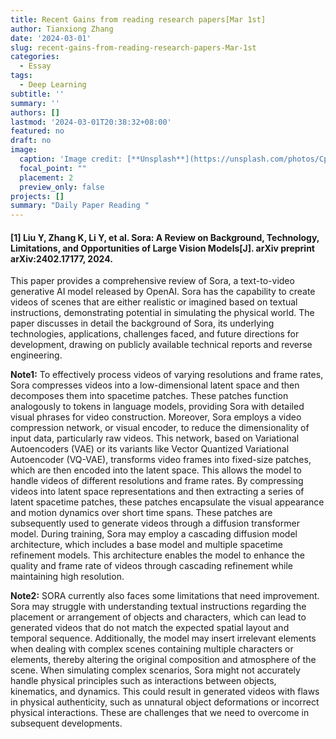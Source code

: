 ```yaml
---
title: Recent Gains from reading research papers[Mar 1st]
author: Tianxiong Zhang
date: '2024-03-01'
slug: recent-gains-from-reading-research-papers-Mar-1st
categories:
  - Essay
tags:
  - Deep Learning
subtitle: ''
summary: ''
authors: []
lastmod: '2024-03-01T20:38:32+08:00'
featured: no
draft: no
image:
  caption: 'Image credit: [**Unsplash**](https://unsplash.com/photos/CpkOjOcXdUY)'
  focal_point: ""
  placement: 2
  preview_only: false
projects: []
summary: "Daily Paper Reading "
---
```

#### [1]  Liu Y, Zhang K, Li Y, et al. Sora: A Review on Background, Technology, Limitations, and Opportunities of Large Vision Models[J]. arXiv preprint arXiv:2402.17177, 2024.

This paper provides a comprehensive review of Sora, a text-to-video generative AI model released by OpenAI. Sora has the capability to create videos of scenes that are either realistic or imagined based on textual instructions, demonstrating potential in simulating the physical world. The paper discusses in detail the background of Sora, its underlying technologies, applications, challenges faced, and future directions for development, drawing on publicly available technical reports and reverse engineering.

**Note1:**
To effectively process videos of varying resolutions and frame rates, Sora compresses videos into a low-dimensional latent space and then decomposes them into spacetime patches. These patches function analogously to tokens in language models, providing Sora with detailed visual phrases for video construction. Moreover, Sora employs a video compression network, or visual encoder, to reduce the dimensionality of input data, particularly raw videos. This network, based on Variational Autoencoders (VAE) or its variants like Vector Quantized Variational Autoencoder (VQ-VAE), transforms video frames into fixed-size patches, which are then encoded into the latent space. This allows the model to handle videos of different resolutions and frame rates. By compressing videos into latent space representations and then extracting a series of latent spacetime patches, these patches encapsulate the visual appearance and motion dynamics over short time spans. These patches are subsequently used to generate videos through a diffusion transformer model. During training, Sora may employ a cascading diffusion model architecture, which includes a base model and multiple spacetime refinement models. This architecture enables the model to enhance the quality and frame rate of videos through cascading refinement while maintaining high resolution.

**Note2:**
SORA currently also faces some limitations that need improvement. Sora may struggle with understanding textual instructions regarding the placement or arrangement of objects and characters, which can lead to generated videos that do not match the expected spatial layout and temporal sequence. Additionally, the model may insert irrelevant elements when dealing with complex scenes containing multiple characters or elements, thereby altering the original composition and atmosphere of the scene. When simulating complex scenarios, Sora might not accurately handle physical principles such as interactions between objects, kinematics, and dynamics. This could result in generated videos with flaws in physical authenticity, such as unnatural object deformations or incorrect physical interactions. These are challenges that we need to overcome in subsequent developments.